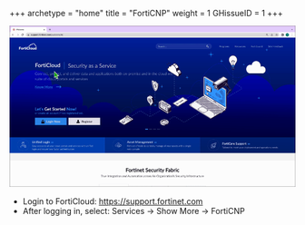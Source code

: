 +++
archetype = "home"
title = "FortiCNP"
weight = 1
GHissueID = 1
+++

![image info](forticloud-forticnp-login.gif)

- Login to FortiCloud: https://support.fortinet.com
- After logging in, select: Services -> Show More -> FortiCNP
